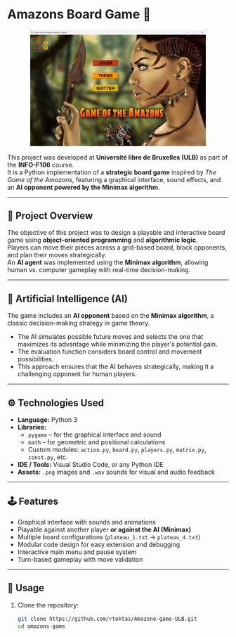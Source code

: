 # Amazons Board Game 🎯

<p align="center">
  <img src="choix1.png" alt="Amazons Game Screenshot" width="400">
</p>

This project was developed at **Université libre de Bruxelles (ULB)** as part of the **INFO-F106** course.  
It is a Python implementation of a **strategic board game** inspired by *The Game of the Amazons*, featuring a graphical interface, sound effects, and an **AI opponent powered by the Minimax algorithm**.

---

## 🧠 Project Overview

The objective of this project was to design a playable and interactive board game using **object-oriented programming** and **algorithmic logic**.  
Players can move their pieces across a grid-based board, block opponents, and plan their moves strategically.  
An **AI agent** was implemented using the **Minimax algorithm**, allowing human vs. computer gameplay with real-time decision-making.

---

## 🤖 Artificial Intelligence (AI)

The game includes an **AI opponent** based on the **Minimax algorithm**, a classic decision-making strategy in game theory.  
- The AI simulates possible future moves and selects the one that maximizes its advantage while minimizing the player's potential gain.  
- The evaluation function considers board control and movement possibilities.  
- This approach ensures that the AI behaves strategically, making it a challenging opponent for human players.

---

## ⚙️ Technologies Used

- **Language:** Python 3  
- **Libraries:**  
  - `pygame` – for the graphical interface and sound  
  - `math` – for geometric and positional calculations  
  - Custom modules: `action.py`, `board.py`, `players.py`, `matrix.py`, `const.py`, etc.  
- **IDE / Tools:** Visual Studio Code, or any Python IDE  
- **Assets:** `.png` images and `.wav` sounds for visual and audio feedback

---

## 🕹️ Features

- Graphical interface with sounds and animations  
- Playable against another player **or against the AI (Minimax)**  
- Multiple board configurations (`plateau_1.txt` → `plateau_4.txt`)  
- Modular code design for easy extension and debugging  
- Interactive main menu and pause system  
- Turn-based gameplay with move validation

---

## 🚀 Usage

1. Clone the repository:
   ```bash
   git clone https://github.com/rtektas/Amazone-game-ULB.git
   cd amazons-game

